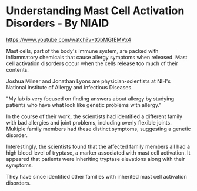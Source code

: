 # Understanding Mast Cell Activation Disorders - By NIAID

https://www.youtube.com/watch?v=tQbMGfEMVx4

Mast cells, part of the body's immune system, are packed with inflammatory chemicals that cause allergy symptoms when released. Mast cell activation disorders occur when the cells release too much of their contents.

Joshua Milner and Jonathan Lyons are physician-scientists at NIH's National Institute of Allergy and Infectious Diseases.

"My lab is very focused on finding answers about allergy by studying patients who have what look like genetic problems with allergy."

In the course of their work, the scientists had identified a different family with bad allergies and joint problems, including overly flexible joints. Multiple family members had these distinct symptoms, suggesting a genetic disorder.

Interestingly, the scientists found that the affected family members all had a high blood level of tryptase, a marker associated with mast cell activation. It appeared that patients were inheriting tryptase elevations along with their symptoms.

They have since identified other families with inherited mast cell activation disorders.
